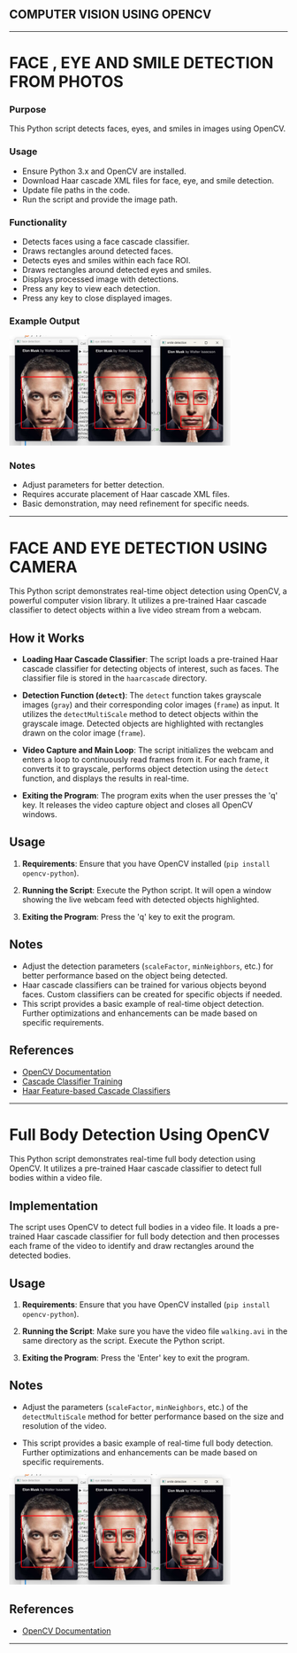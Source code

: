 ## COMPUTER VISION USING OPENCV
---
# FACE , EYE AND SMILE DETECTION FROM PHOTOS
### Purpose
This Python script detects faces, eyes, and smiles in images using OpenCV.

### Usage
- Ensure Python 3.x and OpenCV are installed.
- Download Haar cascade XML files for face, eye, and smile detection.
- Update file paths in the code.
- Run the script and provide the image path.

### Functionality
- Detects faces using a face cascade classifier.
- Draws rectangles around detected faces.
- Detects eyes and smiles within each face ROI.
- Draws rectangles around detected eyes and smiles.
- Displays processed image with detections.
- Press any key to view each detection.
- Press any key to close displayed images.

### Example Output
<img src="https://github.com/Abeshith/Computer-Vision/blob/main/output%20images/Detect-FromPhotos.png" width="400">


### Notes
- Adjust parameters for better detection.
- Requires accurate placement of Haar cascade XML files.
- Basic demonstration, may need refinement for specific needs.

---
# FACE AND EYE DETECTION USING CAMERA

This Python script demonstrates real-time object detection using OpenCV, a powerful computer vision library. It utilizes a pre-trained Haar cascade classifier to detect objects within a live video stream from a webcam.

## How it Works

- **Loading Haar Cascade Classifier**: The script loads a pre-trained Haar cascade classifier for detecting objects of interest, such as faces. The classifier file is stored in the `haarcascade` directory.

- **Detection Function (`detect`)**: The `detect` function takes grayscale images (`gray`) and their corresponding color images (`frame`) as input. It utilizes the `detectMultiScale` method to detect objects within the grayscale image. Detected objects are highlighted with rectangles drawn on the color image (`frame`).

- **Video Capture and Main Loop**: The script initializes the webcam and enters a loop to continuously read frames from it. For each frame, it converts it to grayscale, performs object detection using the `detect` function, and displays the results in real-time.

- **Exiting the Program**: The program exits when the user presses the 'q' key. It releases the video capture object and closes all OpenCV windows.

## Usage

1. **Requirements**: Ensure that you have OpenCV installed (`pip install opencv-python`).

2. **Running the Script**: Execute the Python script. It will open a window showing the live webcam feed with detected objects highlighted.

3. **Exiting the Program**: Press the 'q' key to exit the program.

## Notes

- Adjust the detection parameters (`scaleFactor`, `minNeighbors`, etc.) for better performance based on the object being detected.
- Haar cascade classifiers can be trained for various objects beyond faces. Custom classifiers can be created for specific objects if needed.
- This script provides a basic example of real-time object detection. Further optimizations and enhancements can be made based on specific requirements.

## References

- [OpenCV Documentation](https://opencv.org/)
- [Cascade Classifier Training](https://docs.opencv.org/3.4/db/d28/tutorial_cascade_classifier.html)
- [Haar Feature-based Cascade Classifiers](https://docs.opencv.org/3.4/d7/d8b/tutorial_py_face_detection.html)

---

# Full Body Detection Using OpenCV

This Python script demonstrates real-time full body detection using OpenCV. It utilizes a pre-trained Haar cascade classifier to detect full bodies within a video file.

## Implementation

The script uses OpenCV to detect full bodies in a video file. It loads a pre-trained Haar cascade classifier for full body detection and then processes each frame of the video to identify and draw rectangles around the detected bodies. 

## Usage

1. **Requirements**: Ensure that you have OpenCV installed (`pip install opencv-python`).

2. **Running the Script**: Make sure you have the video file `walking.avi` in the same directory as the script. Execute the Python script.

3. **Exiting the Program**: Press the 'Enter' key to exit the program.

## Notes

- Adjust the parameters (`scaleFactor`, `minNeighbors`, etc.) of the `detectMultiScale` method for better performance based on the size and resolution of the video.

- This script provides a basic example of real-time full body detection. Further optimizations and enhancements can be made based on specific requirements.

<img src="https://github.com/Abeshith/Computer-Vision/blob/main/output%20images/Detect-FromPhotos.png" width="400">


## References

- [OpenCV Documentation](https://opencv.org/)

---







